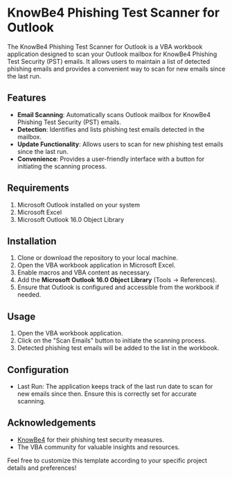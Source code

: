 # KnowBe4 Phishing Test Scanner for Outlook
The KnowBe4 Phishing Test Scanner for Outlook is a VBA workbook application designed to scan your Outlook mailbox for KnowBe4 Phishing Test Security (PST) emails. It allows users to maintain a list of detected phishing emails and provides a convenient way to scan for new emails since the last run.

## Features
- **Email Scanning**: Automatically scans Outlook mailbox for KnowBe4 Phishing Test Security (PST) emails.
- **Detection**: Identifies and lists phishing test emails detected in the mailbox.
- **Update Functionality**: Allows users to scan for new phishing test emails since the last run.
- **Convenience**: Provides a user-friendly interface with a button for initiating the scanning process.

## Requirements
1. Microsoft Outlook installed on your system
2. Microsoft Excel
3. Microsoft Outlook 16.0 Object Library

## Installation
1. Clone or download the repository to your local machine.
2. Open the VBA workbook application in Microsoft Excel.
3. Enable macros and VBA content as necessary.
4. Add the **Microsoft Outlook 16.0 Object Library** (Tools -> References).
5. Ensure that Outlook is configured and accessible from the workbook if needed.

## Usage
1. Open the VBA workbook application.
2. Click on the "Scan Emails" button to initiate the scanning process.
3. Detected phishing test emails will be added to the list in the workbook.

## Configuration
- Last Run: The application keeps track of the last run date to scan for new emails since then. Ensure this is correctly set for accurate scanning.

## Acknowledgements
- [KnowBe4]( https://support.knowbe4.com/hc/en-us/articles/360062090094-Identify-a-Phishing-Security-Test-PST) for their phishing test security measures.
- The VBA community for valuable insights and resources.

Feel free to customize this template according to your specific project details and preferences!



